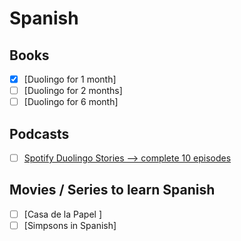 # Spanish

## Books
- [X] [Duolingo for 1 month]
- [ ] [Duolingo for 2 months]
- [ ] [Duolingo for 6 month]

## Podcasts
- [ ] [Spotify Duolingo Stories --> complete 10 episodes](https://open.spotify.com/show/2uDEXRSkpRdCmZUw8qt5fh?si=14a3930144e94808)


## Movies / Series to learn Spanish
- [ ] [Casa de la Papel ] 
- [ ] [Simpsons in Spanish]